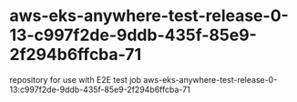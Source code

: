 # aws-eks-anywhere-test-release-0-13-c997f2de-9ddb-435f-85e9-2f294b6ffcba-71
repository for use with E2E test job aws-eks-anywhere-test-release-0-13:c997f2de-9ddb-435f-85e9-2f294b6ffcba-71
